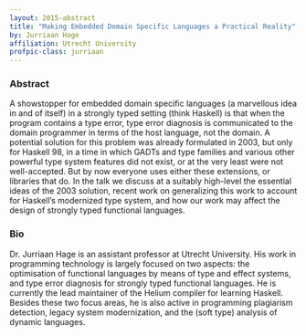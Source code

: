 ```yaml
---
layout: 2015-abstract
title: "Making Embedded Domain Specific Languages a Practical Reality"
by: Jurriaan Hage
affiliation: Utrecht University
profpic-class: jurriaan
---
```



### Abstract

A showstopper for embedded domain specific languages (a marvellous idea in and of itself) in a strongly typed setting (think Haskell) is that when the program contains a type error, type error diagnosis is communicated to the domain programmer in terms of the host language, not the domain. A potential solution for this problem was already formulated in 2003, but only for Haskell 98, in a time in which GADTs and type families and various other powerful type system features did not exist, or at the very least were not well-accepted. But by now everyone uses either these extensions, or libraries that do. In the talk we discuss at a suitably high-level the essential ideas of the 2003 solution, recent work on generalizing this work to account for Haskell’s modernized type system, and how our work may affect the design of strongly typed functional languages.


### Bio

Dr. Jurriaan Hage is an assistant professor at Utrecht University. His work in programming technology is largely focused on two aspects: the optimisation of functional languages by means of type and effect systems, and type error diagnosis for strongly typed functional languages. He is currently the lead maintainer of the Helium compiler for learning Haskell. Besides these two focus areas, he is also active in programming plagiarism detection, legacy system modernization, and the (soft type) analysis of dynamic languages.
